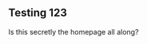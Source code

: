 ## Testing 123

Is this secretly the homepage all along?

<a href="/design"><div id="lottie"></div></a>